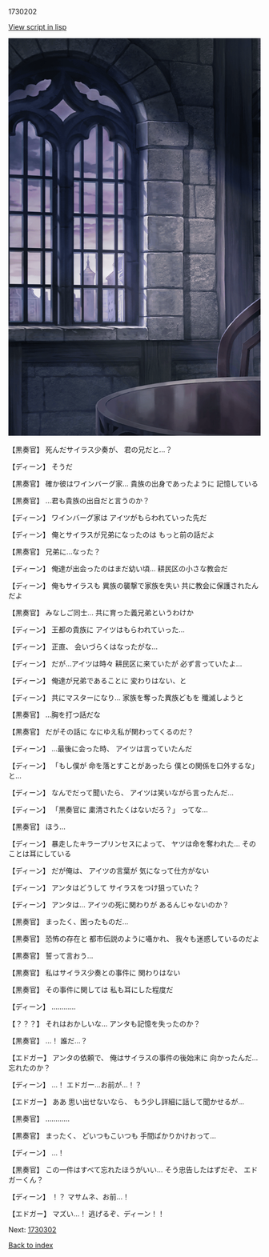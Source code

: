 1730202

[View script in lisp](../scripts/1730202.txt)

![church_room.png](../images/backgrounds/church_room.png)

【黒奏官】
死んだサイラス少奏が、
君の兄だと…？

【ディーン】
そうだ

【黒奏官】
確か彼はワインバーグ家…
貴族の出身であったように
記憶している

【黒奏官】
…君も貴族の出自だと言うのか？

【ディーン】
ワインバーグ家は
アイツがもらわれていった先だ

【ディーン】
俺とサイラスが兄弟になったのは
もっと前の話だよ

【黒奏官】
兄弟に…なった？

【ディーン】
俺達が出会ったのはまだ幼い頃…
耕民区の小さな教会だ

【ディーン】
俺もサイラスも
異族の襲撃で家族を失い
共に教会に保護されたんだよ

【黒奏官】
みなしご同士…
共に育った義兄弟というわけか

【ディーン】
王都の貴族に
アイツはもらわれていった…

【ディーン】
正直、
会いづらくはなったがな…

【ディーン】
だが…アイツは時々
耕民区に来ていたが
必ず言っていたよ…

【ディーン】
俺達が兄弟であることに
変わりはない、と

【ディーン】
共にマスターになり…
家族を奪った異族どもを
殲滅しようと

【黒奏官】
…胸を打つ話だな

【黒奏官】
だがその話に
なにゆえ私が関わってくるのだ？

【ディーン】
…最後に会った時、
アイツは言っていたんだ

【ディーン】
「もし僕が
命を落とすことがあったら
僕との関係を口外するな」と…

【ディーン】
なんでだって聞いたら、
アイツは笑いながら言ったんだ…

【ディーン】
「黒奏官に
粛清されたくはないだろ？」
ってな…

【黒奏官】
ほう…

【ディーン】
暴走したキラープリンセスによって、
ヤツは命を奪われた…
そのことは耳にしている

【ディーン】
だが俺は、
アイツの言葉が
気になって仕方がない

【ディーン】
アンタはどうして
サイラスをつけ狙っていた？

【ディーン】
アンタは…
アイツの死に関わりが
あるんじゃないのか？

【黒奏官】
まったく、困ったものだ…

【黒奏官】
恐怖の存在と
都市伝説のように囁かれ、
我々も迷惑しているのだよ

【黒奏官】
誓って言おう…

【黒奏官】
私はサイラス少奏との事件に
関わりはない

【黒奏官】
その事件に関しては
私も耳にした程度だ

【ディーン】
…………

【？？？】
それはおかしいな…
アンタも記憶を失ったのか？

【黒奏官】
…！
誰だ…？

【エドガー】
アンタの依頼で、
俺はサイラスの事件の後始末に
向かったんだ…忘れたのか？

【ディーン】
…！
エドガー…お前が…！？

【エドガー】
ああ
思い出せないなら、
もう少し詳細に話して聞かせるが…

【黒奏官】
…………

【黒奏官】
まったく、
どいつもこいつも
手間ばかりかけおって…

【ディーン】
…！

【黒奏官】
この一件はすべて忘れたほうがいい…
そう忠告したはずだぞ、
エドガーくん？

【ディーン】
！？
マサムネ、お前…！

【エドガー】
マズい…！
逃げるぞ、ディーン！！

Next: [1730302](1730302.md)

[Back to index](index.md)
